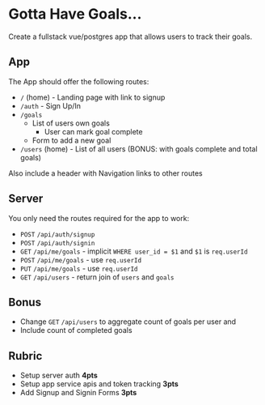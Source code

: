 # Gotta Have Goals...

Create a fullstack vue/postgres app that allows users to track their goals.

## App

The App should offer the following routes:

* `/` (home) - Landing page with link to signup
* `/auth` - Sign Up/In
* `/goals`
    * List of users own goals
        * User can mark goal complete
    * Form to add a new goal
* `/users` (home) - List of all users (BONUS: with goals complete and total goals)

Also include a header with Navigation links to other routes

## Server

You only need the routes required for the app to work:
* `POST` `/api/auth/signup`
* `POST` `/api/auth/signin`
* `GET` `/api/me/goals` - implicit `WHERE user_id = $1` and `$1` is `req.userId`
* `POST` `/api/me/goals` - use `req.userId`
* `PUT` `/api/me/goals` - use `req.userId`
* `GET` `/api/users` - return join of `users` and `goals`

## Bonus

* Change `GET` `/api/users` to aggregate count of goals per user and 
* Include count of completed goals

## Rubric

* Setup server auth **4pts**
* Setup app service apis and token tracking **3pts**
* Add Signup and Signin Forms **3pts**
